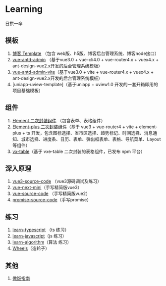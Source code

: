 # Learning
日拱一卒

## 模板

1. [博客 Template](https://github.com/jcyicai/vue-blog-template) （包含 web版、h5版、博客后台管理系统、博客node接口）
2. [vue-antd-admin](https://github.com/jcyicai/vue-antd-admin) （基于vue3.0 + vue-cli4.0 + vue-router4.x + vuex4.x + ant-design-vue2.x开发的后台管理系统模板）
3. [vue-antd-admin-vite](https://github.com/jcyicai/vue-antd-admin-vite)（基于vue3.0 + vite + vue-router4.x + vuex4.x + ant-design-vue2.x开发的后台管理系统模板）
4. [uniapp-uview-template]（基于uniapp + uview1.0 开发的一套开箱即用的项目基础模板）

## 组件

1. [Element 二次封装组件](https://github.com/jcyicai/Components) （包含表单、表格组件）
2. [Element-plus 二次封装组件](https://github.com/jcyicai/vue3-element-plus-component)（基于 vue3 + vue-router4 + vite + element-plus + ts 开发，包含图标选择、省市区选择、趋势标记、时间选择、消息通知、城市选择、进度条、日历、表单、弹出框表单、表格、导航菜单、Layout等组件）
3. [vx-table](https://github.com/jcyicai/vx-table)（基于 vxe-table 二次封装的表格组件，已发布 npm 平台）

## 深入原理

1. [vue3-source-code](https://github.com/jcyicai/vue3-source-code) （vue3源码调试及练习）
2. [vue-next-mini](https://github.com/jcyicai/vue-next-mini)（手写精简版vue3）
3. [vue-source-code](https://github.com/jcyicai/vue-source-code) （手写精简版vue2）
4. [promise-source-code](https://github.com/jcyicai/promise-source-code)（手写promise）

## 练习

1. [learn-typescript](https://github.com/jcyicai/learn-typescript) （ts 练习）
2. [learn-javascript](https://github.com/jcyicai/learn-javascript)（js 练习）
3. [learn-algorithm](https://github.com/jcyicai/learn-algorithm)（算法 练习）
4. [Wheels](https://github.com/jcyicai/Wheels)（造轮子）

## 其他

1. [做饭指南](https://github.com/jcyicai/Cookbook)
